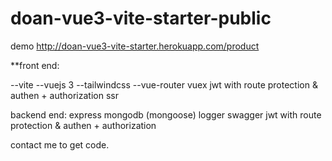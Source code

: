 # doan-vue3-vite-starter-public

demo
http://doan-vue3-vite-starter.herokuapp.com/product

**front end:

  --vite
  --vuejs 3
  --tailwindcss
  --vue-router
  vuex
  jwt
  with route protection & authen + authorization
  ssr
  
backend end:
  express
  mongodb (mongoose)
  logger
  swagger
  jwt
  with route protection & authen + authorization

contact me to get code. 
